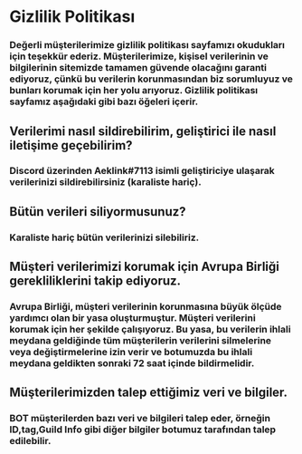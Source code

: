 # Gizlilik Politikası
### Değerli müşterilerimize gizlilik politikası sayfamızı okudukları için teşekkür ederiz. Müşterilerimize, kişisel verilerinin ve bilgilerinin sitemizde tamamen güvende olacağını garanti ediyoruz, çünkü bu verilerin korunmasından biz sorumluyuz ve bunları korumak için her yolu arıyoruz. Gizlilik politikası sayfamız aşağıdaki gibi bazı öğeleri içerir.

## Verilerimi nasıl sildirebilirim, geliştirici ile nasıl iletişime geçebilirim?
### Discord üzerinden Aeklink#7113 isimli geliştiriciye ulaşarak verilerinizi sildirebilirsiniz (karaliste hariç).

## Bütün verileri siliyormusunuz?
### Karaliste hariç bütün verilerinizi silebiliriz.

## Müşteri verilerimizi korumak için Avrupa Birliği gerekliliklerini takip ediyoruz.

### Avrupa Birliği, müşteri verilerinin korunmasına büyük ölçüde yardımcı olan bir yasa oluşturmuştur. Müşteri verilerini korumak için her şekilde çalışıyoruz. Bu yasa, bu verilerin ihlali meydana geldiğinde tüm müşterilerin verilerini silmelerine veya değiştirmelerine izin verir ve botumuzda bu ihlali meydana geldikten sonraki 72 saat içinde bildirmelidir.

## Müşterilerimizden talep ettiğimiz veri ve bilgiler.

###  BOT müşterilerden bazı veri ve bilgileri talep eder, örneğin ID,tag,Guild Info gibi diğer bilgiler botumuz tarafından talep edilebilir.

